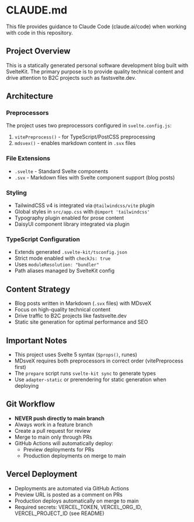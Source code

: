 # CLAUDE.md

This file provides guidance to Claude Code (claude.ai/code) when working with code in this repository.

## Project Overview

This is a statically generated personal software development blog built with SvelteKit. The primary purpose is to provide quality technical content and drive attention to B2C projects such as fastsvelte.dev.

## Architecture

### Preprocessors
The project uses two preprocessors configured in `svelte.config.js`:
1. `vitePreprocess()` - for TypeScript/PostCSS preprocessing
2. `mdsvex()` - enables markdown content in `.svx` files

### File Extensions
- `.svelte` - Standard Svelte components
- `.svx` - Markdown files with Svelte component support (blog posts)

### Styling
- TailwindCSS v4 is integrated via `@tailwindcss/vite` plugin
- Global styles in `src/app.css` with `@import 'tailwindcss'`
- Typography plugin enabled for prose content
- DaisyUI component library integrated via plugin

### TypeScript Configuration
- Extends generated `.svelte-kit/tsconfig.json`
- Strict mode enabled with `checkJs: true`
- Uses `moduleResolution: "bundler"`
- Path aliases managed by SvelteKit config

## Content Strategy

- Blog posts written in Markdown (`.svx` files) with MDsveX
- Focus on high-quality technical content
- Drive traffic to B2C projects like fastsvelte.dev
- Static site generation for optimal performance and SEO

## Important Notes

- This project uses Svelte 5 syntax (`$props()`, runes)
- MDsveX requires both preprocessors in correct order (vitePreprocess first)
- The `prepare` script runs `svelte-kit sync` to generate types
- Use `adapter-static` or prerendering for static generation when deploying

## Git Workflow

- **NEVER push directly to main branch**
- Always work in a feature branch
- Create a pull request for review
- Merge to main only through PRs
- GitHub Actions will automatically deploy:
  - Preview deployments for PRs
  - Production deployments on merge to main

## Vercel Deployment

- Deployments are automated via GitHub Actions
- Preview URL is posted as a comment on PRs
- Production deploys automatically on merge to main
- Required secrets: VERCEL_TOKEN, VERCEL_ORG_ID, VERCEL_PROJECT_ID (see README)
